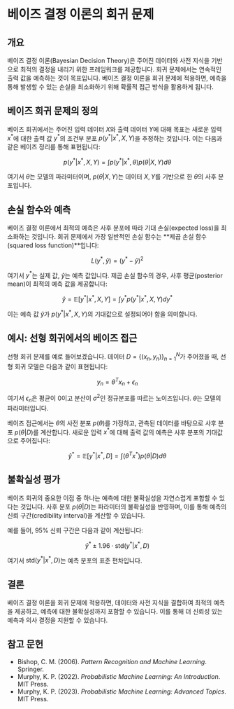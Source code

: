 # 베이즈 결정 이론의 회귀 문제

## 개요

베이즈 결정 이론(Bayesian Decision Theory)은 주어진 데이터와 사전 지식을 기반으로 최적의 결정을 내리기 위한 프레임워크를 제공합니다. 회귀 문제에서는 연속적인 출력 값을 예측하는 것이 목표입니다. 베이즈 결정 이론을 회귀 문제에 적용하면, 예측을 통해 발생할 수 있는 손실을 최소화하기 위해 확률적 접근 방식을 활용하게 됩니다.

## 베이즈 회귀 문제의 정의

베이즈 회귀에서는 주어진 입력 데이터 $X$와 출력 데이터 $Y$에 대해 목표는 새로운 입력 $x^*$에 대한 출력 값 $y^*$의 조건부 분포 $p(y^* | x^*, X, Y)$을 추정하는 것입니다. 이는 다음과 같은 베이즈 정리를 통해 표현됩니다:

$$
p(y^* | x^*, X, Y) = \int p(y^* | x^*, \theta) p(\theta | X, Y) d\theta
$$

여기서 $\theta$는 모델의 파라미터이며, $p(\theta | X, Y)$는 데이터 $X, Y$를 기반으로 한 $\theta$의 사후 분포입니다.

## 손실 함수와 예측

베이즈 결정 이론에서 최적의 예측은 사후 분포에 따라 기대 손실(expected loss)을 최소화하는 것입니다. 회귀 문제에서 가장 일반적인 손실 함수는 **제곱 손실 함수(squared loss function)**입니다:

$$
L(y^*, \hat{y}) = (y^* - \hat{y})^2
$$

여기서 $y^*$는 실제 값, $\hat{y}$는 예측 값입니다. 제곱 손실 함수의 경우, 사후 평균(posterior mean)이 최적의 예측 값을 제공합니다:

$$
\hat{y} = \mathbb{E}[y^* | x^*, X, Y] = \int y^* p(y^* | x^*, X, Y) dy^*
$$

이는 예측 값 $\hat{y}$가 $p(y^* | x^*, X, Y)$의 기대값으로 설정되어야 함을 의미합니다.

## 예시: 선형 회귀에서의 베이즈 접근

선형 회귀 문제를 예로 들어보겠습니다. 데이터 $D = \{(x_n, y_n)\}_{n=1}^N$가 주어졌을 때, 선형 회귀 모델은 다음과 같이 표현됩니다:

$$
y_n = \theta^T x_n + \epsilon_n
$$

여기서 $\epsilon_n$은 평균이 0이고 분산이 $\sigma^2$인 정규분포를 따르는 노이즈입니다. $\theta$는 모델의 파라미터입니다.

베이즈 접근에서는 $\theta$의 사전 분포 $p(\theta)$를 가정하고, 관측된 데이터를 바탕으로 사후 분포 $p(\theta | D)$를 계산합니다. 새로운 입력 $x^*$에 대해 출력 값의 예측은 사후 분포의 기대값으로 주어집니다:

$$
\hat{y}^* = \mathbb{E}[y^* | x^*, D] = \int (\theta^T x^*) p(\theta | D) d\theta
$$

## 불확실성 평가

베이즈 회귀의 중요한 이점 중 하나는 예측에 대한 불확실성을 자연스럽게 포함할 수 있다는 것입니다. 사후 분포 $p(\theta | D)$는 파라미터의 불확실성을 반영하며, 이를 통해 예측의 신뢰 구간(credibility interval)을 계산할 수 있습니다.

예를 들어, 95% 신뢰 구간은 다음과 같이 계산됩니다:

$$
\hat{y}^* \pm 1.96 \cdot \text{std}(y^* | x^*, D)
$$

여기서 $\text{std}(y^* | x^*, D)$는 예측 분포의 표준 편차입니다.

## 결론

베이즈 결정 이론을 회귀 문제에 적용하면, 데이터와 사전 지식을 결합하여 최적의 예측을 제공하고, 예측에 대한 불확실성까지 포함할 수 있습니다. 이를 통해 더 신뢰성 있는 예측과 의사 결정을 지원할 수 있습니다.

## 참고 문헌

- Bishop, C. M. (2006). *Pattern Recognition and Machine Learning*. Springer.
- Murphy, K. P. (2022). *Probabilistic Machine Learning: An Introduction*. MIT Press.
- Murphy, K. P. (2023). *Probabilistic Machine Learning: Advanced Topics*. MIT Press.
